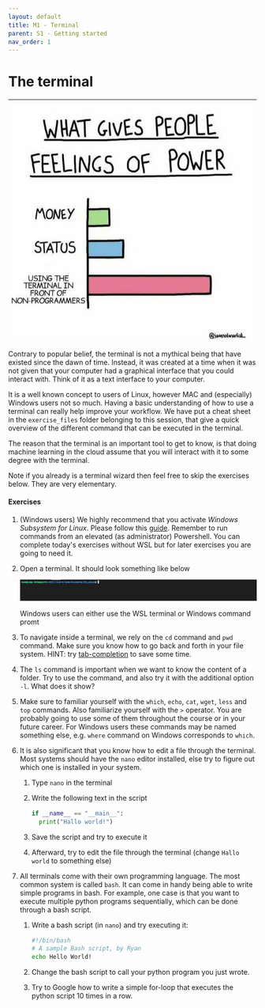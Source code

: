 ```yaml
---
layout: default
title: M1 - Terminal
parent: S1 - Getting started
nav_order: 1
---
```


# The terminal
<!-- 
{: .no_toc } 

<details open markdown="block">
  <summary>
    Table of contents
  </summary>
  {: .text-delta }
1. TOC
{:toc}
</details>
-->

---

<p align="center">
  <img src="../figures/terminal_power.jpg" width="500" title="hover text">
</p>

Contrary to popular belief, the terminal is not a mythical being that have existed since the dawn of time. 
Instead, it was created at a time when it was not given that your computer had a graphical interface that
you could interact with. Think of it as a text interface to your computer.

It is a well known concept to users of Linux, however MAC and (especially) Windows users not so much. Having a basic understanding 
of how to use a terminal can really help improve your workflow. We have put a cheat sheet in the `exercise_files` folder
belonging to this session, that give a quick overview of the different command that can be executed in the terminal.

The reason that the terminal is an important tool to get to know, is that doing machine learning in the cloud assume
that you will interact with it to some degree with the terminal. 

Note if you already is a terminal wizard then feel free to skip the exercises below. They are very elementary.

#### Exercises

1. (Windows users) We highly recommend that you activate *Windows Subsystem for Linux*. Please follow this 
   [guide](https://docs.microsoft.com/en-us/windows/wsl/install-win10). Remember to run commands from an elevated
   (as administrator) Powershell. You can complete today's exercises without WSL but for later exercises you are
   going to need it.

2. Open a terminal. It should look something like below
   <p align="center">
     <img src="../figures/terminal.PNG" width="1000" title="hover text">
   </p>
   Windows users can either use the WSL terminal or Windows command promt

3. To navigate inside a terminal, we rely on the `cd` command and `pwd` command. Make sure you know how to go back and forth
   in your file system. HINT: try [tab-completion](https://en.wikipedia.org/wiki/Command-line_completion) to save some time.

4. The `ls` command is important when we want to know the content of a folder. Try to use the command, and also try 
   it with the additional option `-l`. What does it show?

5. Make sure to familiar yourself with the `which`, `echo`, `cat`, `wget`, `less` and `top` commands. Also familiarize yourself 
   with the `>` operator. You are probably going to use some of them throughout the course or in your future career. For Windows
   users these commands may be named something else, e.g. `where` command on Windows corresponds to `which`.

6. It is also significant that you know how to edit a file through the terminal. Most systems should have the `nano` editor
   installed, else try to figure out which one is installed in your system.

   1. Type `nano` in the terminal

   2. Write the following text in the script
      ```python
      if __name__ == "__main__":
        print("Hallo world!")
      ```
   3. Save the script and try to execute it

   4. Afterward, try to edit the file through the terminal (change `Hallo world` to something else)

7. All terminals come with their own programming language. The most common system is called `bash`. It can come in handy 
   being able to write simple programs in bash. For example, one case is that you want to execute multiple python programs 
   sequentially, which can be done through a bash script.

   1. Write a bash script (in `nano`) and try executing it:
      ```bash
      #!/bin/bash
      # A sample Bash script, by Ryan
      echo Hello World!
      ```

   2. Change the bash script to call your python program you just wrote.

   3. Try to Google how to write a simple for-loop that executes the python script 10 times in a row.
